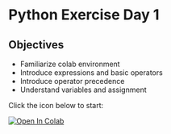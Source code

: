 # Python Exercise Day 1

## Objectives
* Familiarize colab environment
* Introduce expressions and basic operators
* Introduce operator precedence
* Understand variables and assignment

Click the icon below to start:

[![Open In Colab](https://colab.research.google.com/assets/colab-badge.svg)](https://colab.research.google.com/github/UCB-CE170a/Fall2020/blob/master/python-exercises/Day%201/Day1-variables_assignment_operator-precedence-student.ipynb)